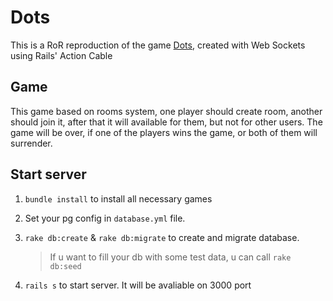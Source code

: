 # Dots

This is a RoR reproduction of the game [Dots](https://en.wikipedia.org/wiki/Dots_(game)), created with Web Sockets using Rails' Action Cable

Game
-------------------------

This game based on rooms system, one player should create room, another should join it, after that it will available for them, but not for other users. The game will be over, if one of the players wins the game, or both of them will surrender.

Start server
-------------------------

1. `bundle install` to install all necessary games
2. Set your pg config in `database.yml` file.
3. `rake db:create` & `rake db:migrate` to create and migrate database.

    > If u want to fill your db with some test data, u can call `rake db:seed`
4. `rails s` to start server. It will be avaliable on 3000 port

